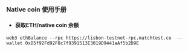 ### Native coin 使用手册

- #### 获取ETH/native coin 余额

``` shell
web3 ethBalance --rpc https://lisbon-testnet-rpc.matchtest.co  --wallet 0xD5f92Fd92F8c7f9391513E3019D9441aAf5b2D9E
```